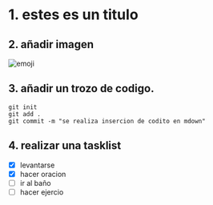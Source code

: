# 1. estes es un titulo

## 2. añadir imagen

![emoji](https://i.pinimg.com/1200x/55/f6/d8/55f6d8518d5db75f947d35e86816bd5b.jpg)

## 3. añadir un trozo de codigo.


```
git init
git add .
git commit -m "se realiza insercion de codito en mdown"
```


##  4. realizar una tasklist

- [x] levantarse
- [x] hacer oracion
- [ ] ir al baño
- [ ] hacer ejercio
